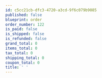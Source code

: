 ```yaml
---
id: c5cc21cb-dfc3-4720-a3cd-9f6c079b9085
published: false
blueprint: order
order_number: 122
is_paid: false
is_shipped: false
is_refunded: false
grand_total: 0
items_total: 0
tax_total: 0
shipping_total: 0
coupon_total: 0
title: ' '
---
```

